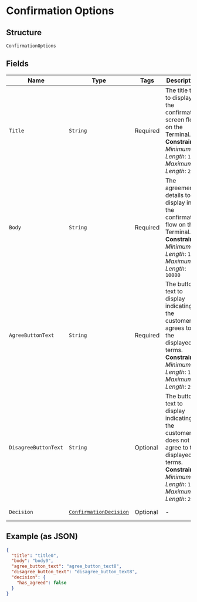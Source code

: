 
# Confirmation Options

## Structure

`ConfirmationOptions`

## Fields

| Name | Type | Tags | Description | Getter |
|  --- | --- | --- | --- | --- |
| `Title` | `String` | Required | The title text to display in the confirmation screen flow on the Terminal.<br>**Constraints**: *Minimum Length*: `1`, *Maximum Length*: `250` | String getTitle() |
| `Body` | `String` | Required | The agreement details to display in the confirmation flow on the Terminal.<br>**Constraints**: *Minimum Length*: `1`, *Maximum Length*: `10000` | String getBody() |
| `AgreeButtonText` | `String` | Required | The button text to display indicating the customer agrees to the displayed terms.<br>**Constraints**: *Minimum Length*: `1`, *Maximum Length*: `250` | String getAgreeButtonText() |
| `DisagreeButtonText` | `String` | Optional | The button text to display indicating the customer does not agree to the displayed terms.<br>**Constraints**: *Minimum Length*: `1`, *Maximum Length*: `250` | String getDisagreeButtonText() |
| `Decision` | [`ConfirmationDecision`](../../doc/models/confirmation-decision.md) | Optional | - | ConfirmationDecision getDecision() |

## Example (as JSON)

```json
{
  "title": "title0",
  "body": "body0",
  "agree_button_text": "agree_button_text8",
  "disagree_button_text": "disagree_button_text8",
  "decision": {
    "has_agreed": false
  }
}
```

